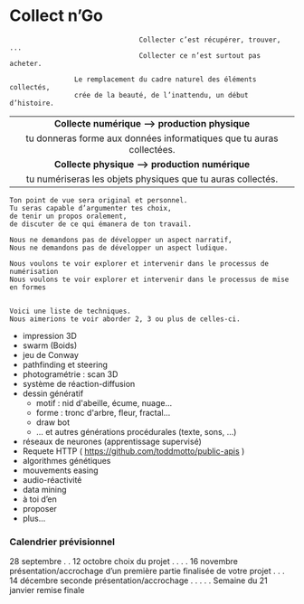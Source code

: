 # Collect n’Go
    
                                    Collecter c’est récupérer, trouver, ... 
                                    Collecter ce n’est surtout pas acheter.

                    Le remplacement du cadre naturel des éléments collectés, 
                    crée de la beauté, de l’inattendu, un début d’histoire.
|                                                                    | 
|:------------------------------------------------------------------:|
| **Collecte numérique —> production physique**                      |
|tu donneras forme aux données informatiques que tu auras collectées.|
| **Collecte physique —> production numérique**                      |
|tu numériseras les objets physiques que tu auras collectés.         |

```
Ton point de vue sera original et personnel.
Tu seras capable d’argumenter tes choix, 
de tenir un propos oralement, 
de discuter de ce qui émanera de ton travail.

Nous ne demandons pas de développer un aspect narratif, 
Nous ne demandons pas de développer un aspect ludique.

Nous voulons te voir explorer et intervenir dans le processus de numérisation 
Nous voulons te voir explorer et intervenir dans le processus de mise en formes


Voici une liste de techniques. 
Nous aimerions te voir aborder 2, 3 ou plus de celles-ci.
```
* impression 3D
* swarm (Boids)
* jeu de Conway
* pathfinding et steering
* photogramétrie : scan 3D
* système de réaction-diffusion
* dessin génératif 
    * motif : nid d'abeille, écume, nuage...
    * forme : tronc d'arbre, fleur, fractal...
    * draw bot
    * … et autres générations procédurales (texte, sons, …)
* réseaux de neurones (apprentissage supervisé)
* Requete HTTP ( https://github.com/toddmotto/public-apis )
* algorithmes génétiques
* mouvements easing
* audio-réactivité
* data mining
*   à toi d’en 
  * proposer 
  * plus...

### Calendrier prévisionnel

28 septembre
.
.
12 octobre
choix du projet
.
.
.
.
16 novembre
présentation/accrochage d’un première partie finalisée de votre projet
.
.
.
14 décembre
seconde présentation/accrochage
.
.
.
.
.
Semaine du 21 janvier
remise finale
